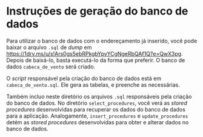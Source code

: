 # Instruções de geração do banco de dados

Para utilizar o banco de dados com o endereçamento já inserido, você pode baixar o arquivo `.sql` de *dump* em https://1drv.ms/u/s!Ars0gs5ebRPkgbYpvYCgNgeRbQAf1Q?e=QwX3pg. Depois de baixá-lo, basta executá-lo da forma que preferir. O banco de dados `cabeca_de_vento` será criado.

O *script* responsável pela criação do banco de dados está em `cabeca_de_vento.sql`. Ele gera as tabelas, e preenche as necessárias.

Também incluo neste diretório os arquivos `.sql` responsáveis pela criação do banco de dados. No diretório `select_procedures`, você verá as *stored procedures* desenvolvidas para recuperar os dados do banco de dados para a aplicação. Analogamente, `insert_procedures` e `update_procedures` detém as *stored procedures* desenvolvidas para obter e alterar dados no banco de dados.
